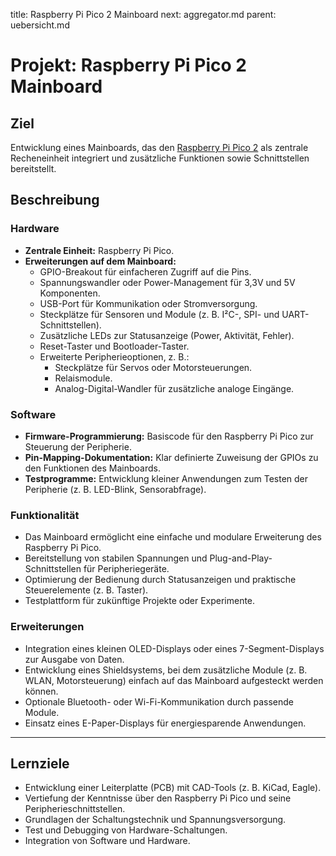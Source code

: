 title: Raspberry Pi Pico 2 Mainboard
next: aggregator.md
parent: uebersicht.md

# Projekt: Raspberry Pi Pico 2 Mainboard

## Ziel
Entwicklung eines Mainboards, das den [Raspberry Pi Pico 2](https://www.raspberrypi.com/products/raspberry-pi-pico-2/) als zentrale Recheneinheit integriert und zusätzliche Funktionen sowie Schnittstellen bereitstellt.

## Beschreibung

### Hardware
- **Zentrale Einheit:** Raspberry Pi Pico.
- **Erweiterungen auf dem Mainboard:**
  - GPIO-Breakout für einfacheren Zugriff auf die Pins.
  - Spannungswandler oder Power-Management für 3,3V und 5V Komponenten.
  - USB-Port für Kommunikation oder Stromversorgung.
  - Steckplätze für Sensoren und Module (z. B. I²C-, SPI- und UART-Schnittstellen).
  - Zusätzliche LEDs zur Statusanzeige (Power, Aktivität, Fehler).
  - Reset-Taster und Bootloader-Taster.
  - Erweiterte Peripherieoptionen, z. B.:
    - Steckplätze für Servos oder Motorsteuerungen.
    - Relaismodule.
    - Analog-Digital-Wandler für zusätzliche analoge Eingänge.

### Software
- **Firmware-Programmierung:** Basiscode für den Raspberry Pi Pico zur Steuerung der Peripherie.
- **Pin-Mapping-Dokumentation:** Klar definierte Zuweisung der GPIOs zu den Funktionen des Mainboards.
- **Testprogramme:** Entwicklung kleiner Anwendungen zum Testen der Peripherie (z. B. LED-Blink, Sensorabfrage).

### Funktionalität
- Das Mainboard ermöglicht eine einfache und modulare Erweiterung des Raspberry Pi Pico.
- Bereitstellung von stabilen Spannungen und Plug-and-Play-Schnittstellen für Peripheriegeräte.
- Optimierung der Bedienung durch Statusanzeigen und praktische Steuerelemente (z. B. Taster).
- Testplattform für zukünftige Projekte oder Experimente.

### Erweiterungen
- Integration eines kleinen OLED-Displays oder eines 7-Segment-Displays zur Ausgabe von Daten.
- Entwicklung eines Shieldsystems, bei dem zusätzliche Module (z. B. WLAN, Motorsteuerung) einfach auf das Mainboard aufgesteckt werden können.
- Optionale Bluetooth- oder Wi-Fi-Kommunikation durch passende Module.
- Einsatz eines E-Paper-Displays für energiesparende Anwendungen.

---

## Lernziele
- Entwicklung einer Leiterplatte (PCB) mit CAD-Tools (z. B. KiCad, Eagle).
- Vertiefung der Kenntnisse über den Raspberry Pi Pico und seine Peripherieschnittstellen.
- Grundlagen der Schaltungstechnik und Spannungsversorgung.
- Test und Debugging von Hardware-Schaltungen.
- Integration von Software und Hardware.